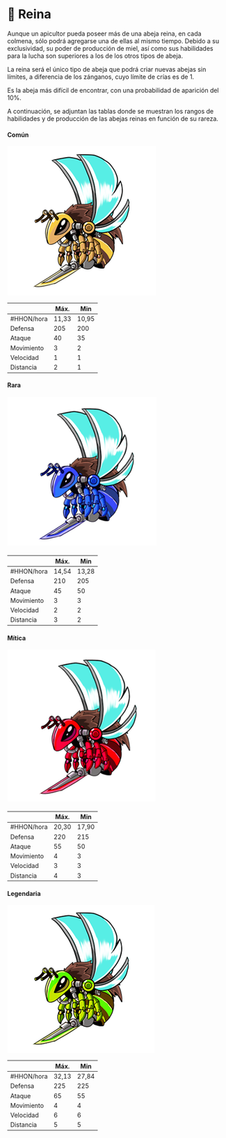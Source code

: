 # 👑 Reina

Aunque un apicultor pueda poseer más de una abeja reina, en cada colmena, sólo podrá agregarse una de ellas al mismo tiempo. Debido a su exclusividad, su poder de producción de miel, así como sus habilidades para la lucha son superiores a los de los otros tipos de abeja.

La reina será el único tipo de abeja que podrá criar nuevas abejas sin límites, a diferencia de los zánganos, cuyo límite de crías es de 1.

Es la abeja más difícil de encontrar, con una probabilidad de aparición del 10%.

A continuación, se adjuntan las tablas donde se muestran los rangos de habilidades y de producción de las abejas reinas en función de su rareza.

#### Común

![](<../../../.gitbook/assets/image (8).png>)

|            | Máx.  | Min   |
| ---------- | ----- | ----- |
| #HHON/hora | 11,33 | 10,95 |
| Defensa    | 205   | 200   |
| Ataque     | 40    | 35    |
| Movimiento | 3     | 2     |
| Velocidad  | 1     | 1     |
| Distancia  | 2     | 1     |

#### Rara

![](<../../../.gitbook/assets/image (14).png>)

####

|            | Máx.  | Min   |
| ---------- | ----- | ----- |
| #HHON/hora | 14,54 | 13,28 |
| Defensa    | 210   | 205   |
| Ataque     | 45    | 50    |
| Movimiento | 3     | 3     |
| Velocidad  | 2     | 2     |
| Distancia  | 3     | 2     |

#### Mítica

![](<../../../.gitbook/assets/image (34).png>)

####

|            | Máx.  | Min   |
| ---------- | ----- | ----- |
| #HHON/hora | 20,30 | 17,90 |
| Defensa    | 220   | 215   |
| Ataque     | 55    | 50    |
| Movimiento | 4     | 3     |
| Velocidad  | 3     | 3     |
| Distancia  | 4     | 3     |

#### Legendaria

![](<../../../.gitbook/assets/image (54).png>)

|            | Máx.  | Min   |
| ---------- | ----- | ----- |
| #HHON/hora | 32,13 | 27,84 |
| Defensa    | 225   | 225   |
| Ataque     | 65    | 55    |
| Movimiento | 4     | 4     |
| Velocidad  | 6     | 6     |
| Distancia  | 5     | 5     |
